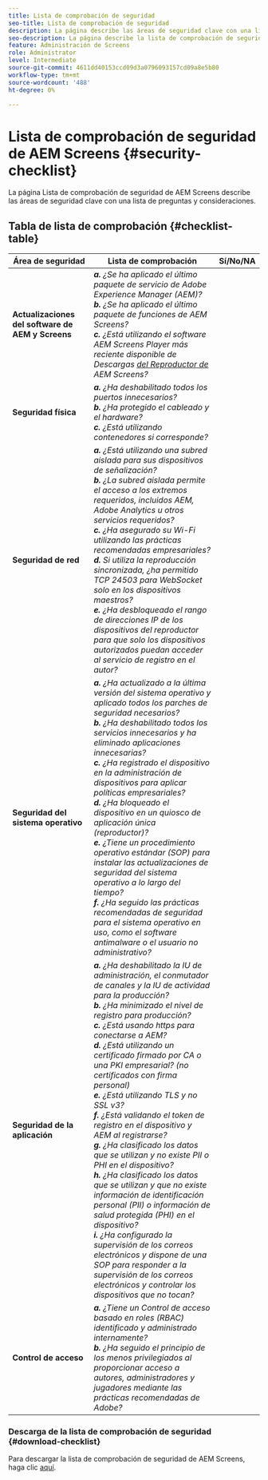 ```yaml
---
title: Lista de comprobación de seguridad
seo-title: Lista de comprobación de seguridad
description: La página describe las áreas de seguridad clave con una lista de comprobación de preguntas y consideraciones.
seo-description: La página describe la lista de comprobación de seguridad
feature: Administración de Screens
role: Administrator
level: Intermediate
source-git-commit: 4611dd40153ccd09d3a0796093157cd09a8e5b80
workflow-type: tm+mt
source-wordcount: '488'
ht-degree: 0%

---
```



# Lista de comprobación de seguridad de AEM Screens {#security-checklist}

La página Lista de comprobación de seguridad de AEM Screens describe las áreas de seguridad clave con una lista de preguntas y consideraciones.

## Tabla de lista de comprobación {#checklist-table}

| **Área de seguridad** | **Lista de comprobación** | **Sí/No/NA** |
|---|---|---|
| **Actualizaciones del software de AEM y Screens** | ***a.*** *¿Se ha aplicado el último paquete de servicio de Adobe Experience Manager (AEM)?* <br>***b.***  *¿Se ha aplicado el último paquete de funciones de AEM Screens?* <br>***c.*** *¿Está utilizando el software AEM Screens Player más reciente disponible de Descargas [ del Reproductor de ](https://download.macromedia.com/screens/)AEM Screens?* |
| **Seguridad física** | ***a.*** *¿Ha deshabilitado todos los puertos innecesarios?* <br>***b.***  *¿Ha protegido el cableado y el hardware?* <br>***c.*** *¿Está utilizando contenedores si corresponde?* |
| **Seguridad de red** | ***a.*** *¿Está utilizando una subred aislada para sus dispositivos de señalización?* <br>***b.***  *¿La subred aislada permite el acceso a los extremos requeridos, incluidos AEM, Adobe Analytics u otros servicios requeridos?* <br>***c.*** *¿Ha asegurado su Wi-Fi utilizando las prácticas recomendadas empresariales?* <br>***d.*** *Si utiliza la reproducción sincronizada, ¿ha permitido TCP 24503 para WebSocket solo en los dispositivos maestros?* <br>***e.*** *¿Ha desbloqueado el rango de direcciones IP de los dispositivos del reproductor para que solo los dispositivos autorizados puedan acceder al servicio de registro en el autor?* |
| **Seguridad del sistema operativo** | ***a.*** *¿Ha actualizado a la última versión del sistema operativo y aplicado todos los parches de seguridad necesarios?* <br>***b.*** *¿Ha deshabilitado todos los servicios innecesarios y ha eliminado aplicaciones innecesarias?* <br>***c.*** *¿Ha registrado el dispositivo en la administración de dispositivos para aplicar políticas empresariales?* <br>***d.*** *¿Ha bloqueado el dispositivo en un quiosco de aplicación única (reproductor)?* <br>***e.*** *¿Tiene un procedimiento operativo estándar (SOP) para instalar las actualizaciones de seguridad del sistema operativo a lo largo del tiempo?*<br>***f.*** *¿Ha seguido las prácticas recomendadas de seguridad para el sistema operativo en uso, como el software antimalware o el usuario no administrativo?* |
| **Seguridad de la aplicación** | ***a.*** *¿Ha deshabilitado la IU de administración, el conmutador de canales y la IU de actividad para la producción?* <br>***b.*** *¿Ha minimizado el nivel de registro para producción?* <br>***c.*** *¿Está usando https para conectarse a AEM?* <br>***d.*** *¿Está utilizando un certificado firmado por CA o una PKI empresarial? (no certificados con firma personal)*<br>***e.*** *¿Está utilizando TLS y no SSL v3?*<br>***f.*** *¿Está validando el token de registro en el dispositivo y AEM al registrarse?*<br> ***g.*** *¿Ha clasificado los datos que se utilizan y no existe PII o PHI en el dispositivo?*<br> ***h.*** *¿Ha clasificado los datos que se utilizan y que no existe información de identificación personal (PII) o información de salud protegida (PHI) en el dispositivo?*<br> ***i.*** *¿Ha configurado la supervisión de los correos electrónicos y dispone de una SOP para responder a la supervisión de los correos electrónicos y controlar los dispositivos que no tocan?* |
| **Control de acceso** | ***a.*** *¿Tiene un Control de acceso basado en roles (RBAC) identificado y administrado internamente?* <br>***b.*** *¿Ha seguido el principio de los menos privilegiados al proporcionar acceso a autores, administradores y jugadores mediante las prácticas recomendadas de Adobe?* |

### Descarga de la lista de comprobación de seguridad {#download-checklist}

Para descargar la lista de comprobación de seguridad de AEM Screens, haga clic [aquí](/help/user-guide/assets/AEMScreens-SecurityChecklist.pdf).